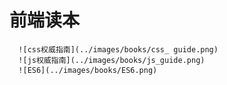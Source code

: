 # 前端读本

      ![css权威指南](../images/books/css_ guide.png)    
      ![js权威指南](../images/books/js_guide.png)    
      ![ES6](../images/books/ES6.png)    